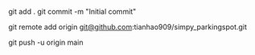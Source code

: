 git add .
git commit -m "Initial commit"


git remote add origin git@github.com:tianhao909/simpy_parkingspot.git 

git push -u origin main
